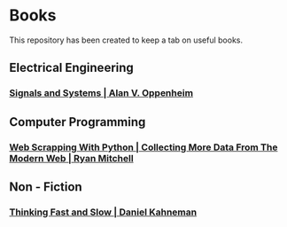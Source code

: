 # Books
This repository has been created to keep a tab on useful books. 

## Electrical Engineering ##
### [Signals and Systems | Alan V. Oppenheim](https://eee.guc.edu.eg/Courses/Communications/COMM401%20Signal%20&%20System%20Theory/Alan%20V.%20Oppenheim,%20Alan%20S.%20Willsky,%20with%20S.%20Hamid-Signals%20and%20Systems-Prentice%20Hall%20(1996).pdf) ###

## Computer Programming ##
### [Web Scrapping With Python | Collecting More Data From The Modern Web | Ryan Mitchell](https://edu.anarcho-copy.org/Programming%20Languages/Python/Web%20Scraping%20with%20Python,%202nd%20Edition.pdf) ###

## Non - Fiction ##
### [Thinking Fast and Slow | Daniel Kahneman](http://dspace.vnbrims.org:13000/jspui/bitstream/123456789/2224/1/Daniel-Kahneman-Thinking-Fast-and-Slow-.pdf) ###
